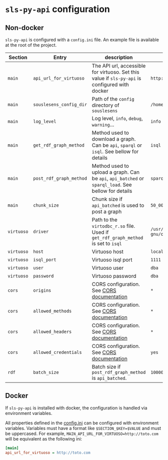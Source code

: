 # `sls-py-api` configuration

## Non-docker

`sls-py-api` is configured with a `config.ini` file. An example file is available at
the root of the project.

| Section    | Entry                   | description                                                                                         | example                                      |
| ---------- | ----------------------- | --------------------------------------------------------------------------------------------------- | -------------------------------------------- |
| `main`     | `api_url_for_virtuoso`  | The API url, accessible for virtuoso. Set this value if `sls-py-api` is configured with docker      | `http:/sls-py-api:8000`                      |
| `main`     | `souslesens_config_dir` | Path of the `config` directory of `souslesens`                                                      | `/home/toto/souslesensVocables/config`       |
| `main`     | `log_level`             | Log level, `info`, `debug`, `warning`…                                                              | `info`                                       |
| `main`     | `get_rdf_graph_method`  | Method used to download a graph. Can be `api`, `sparql` or `isql`. See bellow for details           | `isql`                                       |
| `main`     | `post_rdf_graph_method` | Method used to upload a graph. Can be `api`, `api_batched` or `sparql_load`. See bellow for details | `sparql_load`                                |
| `main`     | `chunk_size`            | Chunk size if `api_batched` is used to post a graph                                                 | `50_000_000`                                 |
| `virtuoso` | `driver`                | Path to the `virtodbc_r.so` file. Used if `get_rdf_graph_method` is set to `isql`                   | `/usr/lib/x86_64-linux-gnu/odbc/virtodbc.so` |
| `virtuoso` | `host`                  | Virtuoso host                                                                                       | `localhost`                                  |
| `virtuoso` | `isql_port`             | Virtuoso isql port                                                                                  | `1111`                                       |
| `virtuoso` | `user`                  | Virtuoso user                                                                                       | `dba`                                        |
| `virtuoso` | `password`              | Virtuoso password                                                                                   | `dba`                                        |
| `cors`     | `origins`               | CORS configuration. See [CORS documentation](https://developer.mozilla.org/fr/docs/Web/HTTP/CORS)   | `*`                                          |
| `cors`     | `allowed_methods`       | CORS configuration. See [CORS documentation](https://developer.mozilla.org/fr/docs/Web/HTTP/CORS)   | `*`                                          |
| `cors`     | `allowed_headers`       | CORS configuration. See [CORS documentation](https://developer.mozilla.org/fr/docs/Web/HTTP/CORS)   | `*`                                          |
| `cors`     | `allowed_credentials`   | CORS configuration. See [CORS documentation](https://developer.mozilla.org/fr/docs/Web/HTTP/CORS)   | `yes`                                        |
| `rdf`      | `batch_size`            | Batch size if `post_rdf_graph_method` is `api_batched`.                                             | `10000`                                      |

## Docker

If `sls-py-api` is installed with docker, the configuration is handled via environment variables.

All properties defined in the
[config.ini](https://github.com/souslesens/sls-py-api/blob/branch/default/config.ini.default)
can be configured with environment variables. Variables must have a format like
`$SECTION_$KEY=$VALUE` and must be uppercased. For example, `MAIN_API_URL_FOR_VIRTUOSO=http://toto.com` will be equivalent as the following ini:

```ini
[main]
api_url_for_virtuoso = http://toto.com
```
